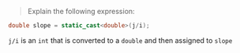 > Explain the following expression:
```cpp
double slope = static_cast<double>(j/i);
```

`j/i` is an `int` that is converted to a `double` and then assigned to `slope`
